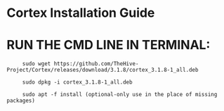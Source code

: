 # Cortex Installation Guide

# RUN THE CMD LINE IN TERMINAL:

         sudo wget https://github.com/TheHive-Project/Cortex/releases/download/3.1.8/cortex_3.1.8-1_all.deb

         sudo dpkg -i cortex_3.1.8-1_all.deb

         sudo apt -f install (optional-only use in the place of missing packages)
